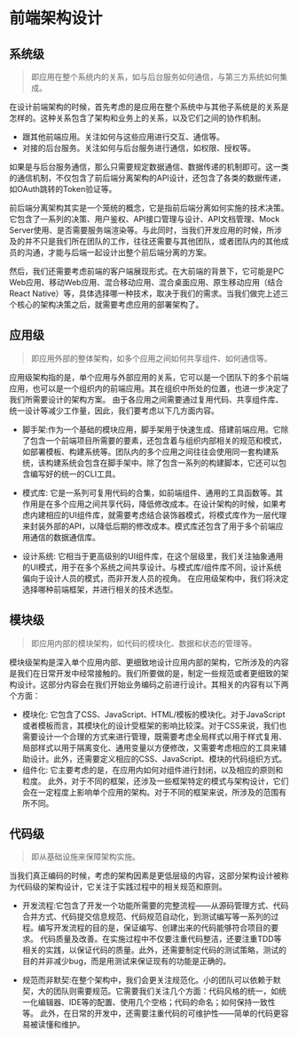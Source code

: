 # 前端架构设计

## 系统级
> 即应用在整个系统内的关系，如与后台服务如何通信，与第三方系统如何集成。

在设计前端架构的时候，首先考虑的是应用在整个系统中与其他子系统是的关系是怎样的。这种关系包含了架构和业务上的关系，以及它们之间的协作机制。
* 跟其他前端应用。关注如何与这些应用进行交互、通信等。
* 对接的后台服务。关注如何与后台服务进行通信，如权限、授权等。

如果是与后台服务通信，那么只需要规定数据通信、数据传递的机制即可。这一类的通信机制，不仅包含了前后端分离架构的API设计，还包含了各类的数据传递，如OAuth跳转的Token验证等。

前后端分离架构其实是一个笼统的概念，它是指前后端分离如何实施的技术决策。它包含了一系列的决策、用户鉴权、API接口管理与设计、API文档管理、Mock Server使用、是否需要服务端渲染等。与此同时，当我们开发应用的时候，所涉及的并不只是我们所在团队的工作，往往还需要与其他团队，或者团队内的其他成员的沟通，才能与后端一起设计出整个前后端分离的方案。

然后，我们还需要考虑前端的客户端展现形式。在大前端的背景下，它可能是PC Web应用、移动Web应用、混合移动应用、混合桌面应用、原生移动应用（结合React Native）等，具体选择哪一种技术，取决于我们的需求。当我们做完上述三个核心的架构决策之后，就需要考虑应用的部署架构了。

## 应用级
> 即应用外部的整体架构，如多个应用之间如何共享组件、如何通信等。

应用级架构指的是，单个应用与外部应用的关系，它可以是一个团队下的多个前端应用，也可以是一个组织内的前端应用。其在组织中所处的位置，也进一步决定了我们所需要设计的架构方案。
由于各应用之间需要通过复用代码、共享组件库、统一设计等减少工作量，因此，我们要考虑以下几方面内容。

* 脚手架:作为一个基础的模块应用，脚手架用于快速生成、搭建前端应用。它除了包含一个前端项目所需要的要素，还包含着与组织内部相关的规范和模式，如部署模板、构建系统等。团队内的多个应用之间往往会使用同一套构建系统，该构建系统会包含在脚手架中。除了包含一系列的构建脚本，它还可以包含编写好的统一的CLI工具。

* 模式库: 它是一系列可复用代码的合集，如前端组件、通用的工具函数等。其作用是在多个应用之间共享代码，降低修改成本。在设计架构的时候，如果考虑内建相应的UI组件库，就需要考虑结合装饰器模式，将模式库作为一层代理来封装外部的API，以降低后期的修改成本。模式库还包含了用于多个前端应用通信的数据通信库。

* 设计系统: 它相当于更高级别的UI组件库，在这个层级里，我们关注抽象通用的UI模式，用于在多个系统之间共享设计。与模式库/组件库不同，设计系统偏向于设计人员的模式，而非开发人员的视角。
在应用级架构中，我们将决定选择哪种前端框架，并进行相关的技术选型。

## 模块级
> 即应用内部的模块架构，如代码的模块化、数据和状态的管理等。

模块级架构是深入单个应用内部、更细致地设计应用内部的架构，它所涉及的内容是我们在日常开发中经常接触的。我们所要做的是，制定一些规范或者更细致的架构设计。这部分内容会在我们开始业务编码之前进行设计。其相关的内容有以下两个方面：
* 模块化: 它包含了CSS、JavaScript、HTML/模板的模块化。对于JavaScript或者模板而言，其模块化的设计受框架的影响比较深。对于CSS来说，我们也需要设计一个合理的方式来进行管理，既需要考虑全局样式以用于样式复用、局部样式以用于隔离变化、通用变量以方便修改，又需要考虑相应的工具来辅助设计。此外，还需要定义相应的CSS、JavaScript、模块的代码组织方式。
* 组件化: 它主要考虑的是，在应用内如何对组件进行封闭，以及相应的原则和粒度。
此外，对于不同的框架，还涉及一些框架特定的模式与架构设计，它们会在一定程度上影响单个应用的架构。对于不同的框架来说，所涉及的范围有所不同。

## 代码级
> 即从基础设施来保障架构实施。

当我们真正编码的时候，考虑的架构因素是更低层级的内容，这部分架构设计被称为代码级的架构设计，它关注于实践过程中的相关规范和原则。

* 开发流程:它包含了开发一个功能所需要的完整流程——从源码管理方式、代码合并方式、代码提交信息规范、代码规范自动化，到测试编写等一系列的过程。编写开发流程的目的是，保证编写、创建出来的代码能够符合项目的要求。
代码质量及改善。在实施过程中不仅要注重代码整洁，还要注重TDD等相关的实践，以保证代码的质量。此外，还需要制定代码的测试策略，测试的目的并非减少bug，而是用测试来保证现有的功能是正确的。

* 规范而非默契:在整个架构中，我们会更关注规范化。小的团队可以依赖于默契，大的团队则需要规范。它需要我们关注几个方面：代码风格的统一，如统一化编辑器、IDE等的配置、使用几个空格；代码的命名；如何保持一致性等。
此外，在日常的开发中，还需要注重代码的可维护性——简单的代码更容易被读懂和维护。




